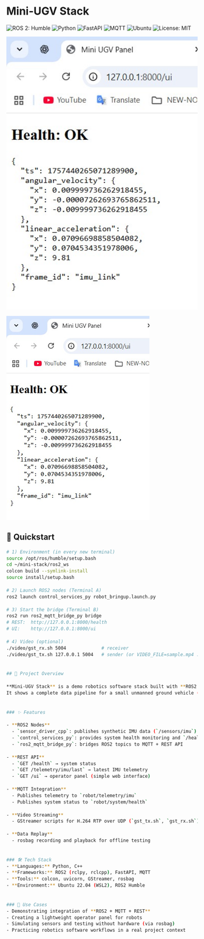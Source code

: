 # Mini-UGV Stack

![ROS 2: Humble](https://img.shields.io/badge/ROS2-Humble-22314E?logo=ros&logoColor=white)
![Python](https://img.shields.io/badge/Python-3.10%20|%203.11-3776AB?logo=python&logoColor=white)
![FastAPI](https://img.shields.io/badge/FastAPI-009688?logo=fastapi&logoColor=white)
![MQTT](https://img.shields.io/badge/MQTT-paho--mqtt-660066?logo=eclipsemosquitto&logoColor=white)
![Ubuntu](https://img.shields.io/badge/Ubuntu-22.04-E95420?logo=ubuntu&logoColor=white)
![License: MIT](https://img.shields.io/badge/License-MIT-green.svg)

<p align="center">
  <img src="docs/img/ui.jpg" alt="Operator UI" width="640">
</p>

![UI Screenshot](docs/img/ui.jpg)

## 🚀 Quickstart

```bash
# 1) Environment (in every new terminal)
source /opt/ros/humble/setup.bash
cd ~/mini-stack/ros2_ws
colcon build --symlink-install
source install/setup.bash

# 2) Launch ROS2 nodes (Terminal A)
ros2 launch control_services_py robot_bringup.launch.py

# 3) Start the bridge (Terminal B)
ros2 run ros2_mqtt_bridge_py bridge
# REST:  http://127.0.0.1:8000/health
# UI:    http://127.0.0.1:8000/ui

# 4) Video (optional)
./video/gst_rx.sh 5004             # receiver
./video/gst_tx.sh 127.0.0.1 5004   # sender (or VIDEO_FILE=sample.mp4 ...)


## 📌 Project Overview

**Mini-UGV Stack** is a demo robotics software stack built with **ROS2 Humble**.  
It shows a complete data pipeline for a small unmanned ground vehicle (UGV) — from simulated sensors to web UI and video streaming.


### ✨ Features

- **ROS2 Nodes**
  - `sensor_driver_cpp`: publishes synthetic IMU data (`/sensors/imu`)
  - `control_services_py`: provides system health monitoring and `/health_check` service
  - `ros2_mqtt_bridge_py`: bridges ROS2 topics to MQTT + REST API

- **REST API**
  - `GET /health` → system status
  - `GET /telemetry/imu/last` → latest IMU telemetry
  - `GET /ui` → operator panel (simple web interface)

- **MQTT Integration**
  - Publishes telemetry to `robot/telemetry/imu`
  - Publishes system status to `robot/system/health`

- **Video Streaming**
  - GStreamer scripts for H.264 RTP over UDP (`gst_tx.sh`, `gst_rx.sh`)

- **Data Replay**
  - rosbag recording and playback for offline testing


### 🛠️ Tech Stack
- **Languages:** Python, C++
- **Frameworks:** ROS2 (rclpy, rclcpp), FastAPI, MQTT
- **Tools:** colcon, uvicorn, GStreamer, rosbag
- **Environment:** Ubuntu 22.04 (WSL2), ROS2 Humble


### 🚀 Use Cases
- Demonstrating integration of **ROS2 + MQTT + REST**
- Creating a lightweight operator panel for robots
- Simulating sensors and testing without hardware (via rosbag)
- Practicing robotics software workflows in a real project context
